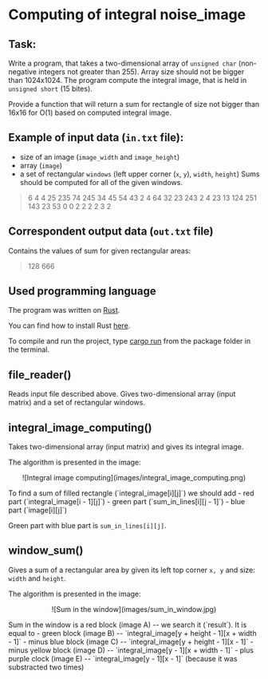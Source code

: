 # Computing of integral noise_image

## Task:
Write a program, that takes a two-dimensional array of `unsigned char`
(non-negative integers not greater than 255).
Array size should not be bigger than 1024x1024.
The program compute the integral image, that is held in `unsigned short` (15 bites).

Provide a function that will return a sum for rectangle of size
not bigger than 16x16 for O(1) based on computed integral image.

## Example of input data (`in.txt` file):
- size of an image (`image_width` and `image_height`)
- array (`image`)
- a set of rectangular `windows` (left upper corner (`x`, `y`), `width`, `height`)
Sums should be computed for all of the given windows.
> 6 4
> 4 25 235 74 245 34
> 45 54 43 2 4 64
> 32 23 243 2 4 23
> 13 124 251 143 23 53
> 0 0 2 2
> 2 2 3 2

## Correspondent output data (`out.txt` file)
Contains the values of sum for given rectangular areas:
> 128
> 666

## Used programming language
The program was written on [Rust](https://en.wikipedia.org/wiki/Rust_(programming_language)).

You can find how to install Rust [here](https://doc.rust-lang.org/book/2018-edition/ch01-01-installation.html).

To compile and run the project, type [cargo run](https://doc.rust-lang.org/book/2018-edition/ch01-03-hello-cargo.html) from the package folder in the terminal.

## file_reader()
Reads input file described above.
Gives two-dimensional array (input matrix) and a set of rectangular windows.

## integral_image_computing()
Takes two-dimensional array (input matrix) and gives its integral image.

The algorithm is presented in the image:
<p align="center">
    ![Integral image computing](images/integral_image_computing.png)
</p>
To find a sum of filled rectangle (`integral_image[i][j]`) we should add
- red part (`integral_image[i - 1][j]`)
- green part (`sum_in_lines[i][j - 1]`)
- blue part (`image[i][j]`)

Green part with blue part is `sum_in_lines[i][j]`.

## window_sum()
Gives a sum of a rectangular area
by given its left top corner `x, y` and size: `width` and `height`.

The algorithm is presented in the image:
<p align="center">
    ![Sum in the window](images/sum_in_window.jpg)
</p>
Sum in the window is a red block (image A) --
we search it (`result`).
It is equal to
- green block (image B) -- `integral_image[y + height - 1][x + width - 1]`
- minus blue block (image C) -- `integral_image[y + height - 1][x - 1]`
- minus yellow block (image D) -- `integral_image[y - 1][x + width - 1]`
- plus purple clock (image E) -- `integral_image[y - 1][x - 1]`
(because it was substracted two times)

